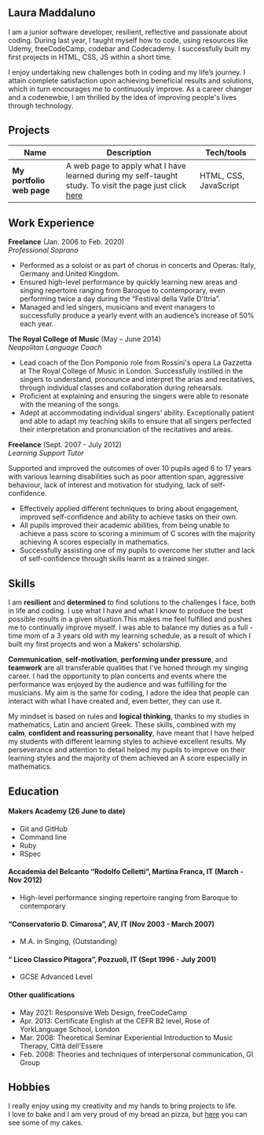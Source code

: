 ## Laura Maddaluno

I am a junior software developer, resilient, reflective and passionate about coding. During last year, I taught myself how to code, using resources like Udemy, freeCodeCamp, codebar and Codecademy. I successfully built my first projects in HTML, CSS, JS within a short time.

I enjoy undertaking new challenges both in coding and my life’s journey. I attain complete satisfaction upon achieving beneficial results and solutions, which in turn encourages me to continuously improve.
As a career changer and a codenewbie, I am thrilled by the idea of improving people's lives through technology.


## Projects

| Name                         | Description                                                                                             | Tech/tools            |
| ---------------------------- | --------------------------------------------------------------------------------------------------------| --------------------- |
| **My portfolio web page**    | A web page to apply what I have learned during my self-taught study. To visit the page just click                                 [here](https://lauramaddaluno.github.io/portfolio/)                                                                                    | HTML, CSS, JavaScript |
                                 
## Work Experience

**Freelance** (Jan. 2006 to Feb. 2020)  
_Professional Soprano_

* Performed as a soloist or as part of chorus in concerts and Operas: Italy, Germany and United Kingdom. 
* Ensured high-level performance by quickly learning new areas and singing repertoire ranging from Baroque to contemporary, even performing twice a day during the “Festival della   Valle D'Itria”. 
* Managed and led singers, musicians and event managers to successfully produce a yearly event with an audience’s increase of 50% each year. 


**The Royal College of Music** (May – June 2014)  
_Neapolitan Language Coach_

* Lead coach of the Don Pomponio role from Rossini's opera La Gazzetta at The Royal College of Music in London. Successfully instilled in the singers to understand, pronounce and  interpret the arias and recitatives, through individual classes and collaboration during rehearsals. 
* Proficient at explaining and ensuring the singers were able to resonate with the meaning of the songs.
* Adept at accommodating individual singers’ ability.  Exceptionally patient and able to adapt my teaching skills to ensure that all singers perfected their interpretation and     pronunciation of the recitatives and areas.


**Freelance** (Sept. 2007 - July 2012)  
_Learning Support Tutor_

Supported and improved the outcomes of over 10 pupils aged 6 to 17 years with various learning disabilities such as poor attention span, aggressive behaviour, lack of interest and motivation for studying, lack of self-confidence.

* Effectively applied different techniques to bring about engagement, improved self-confidence and ability to achieve tasks on their own. 
* All pupils improved their academic abilities, from being unable to achieve a pass score to scoring a minimum of C scores with the majority achieving A scores especially in mathematics.
* Successfully assisting one of my pupils to overcome her stutter and lack of self-confidence through skills learnt as a trained singer.


## Skills
I am **resilient** and **determined** to find solutions to the challenges I face, both in life and coding. I use what I have and what I know to produce the best possible results in a given situation.This makes me feel fulfilled and pushes me to continually improve myself. 
I was able to balance my duties as a full - time mom of a 3 years old with my learning schedule, as a result of which I built my first projects and won a Makers' scholarship.
 
**Communication**, **self-motivation**, **performing under pressure**, and **teamwork** are all transferable qualities that I've honed through my singing career. I had the opportunity to plan concerts and events where the performance was enjoyed by the audience and was fulfilling for the musicians. My aim is the same for coding, I adore the idea that people can interact with what I have created and, even better, they can use it. 

My mindset is based on rules and **logical thinking**, thanks to my studies in mathematics, Latin and ancient Greek. These skills, combined with my **calm**, **confident and reassuring personality**, have meant that I have helped my students with different learning styles to achieve excellent results. My perseverance and attention to detail helped my pupils to improve on their learning styles and the majority of them achieved an A score especially in mathematics.



## Education

#### Makers Academy (26 June to date)
- Git and GitHub
- Command line
- Ruby
- RSpec

#### Accademia del Belcanto “Rodolfo Celletti”, Martina Franca, IT (March - Nov 2012)
- High-level performance singing repertoire ranging from Baroque to contemporary
 
#### “Conservatorio D. Cimarosa”, AV, IT (Nov 2003 - March 2007)
- M.A. in Singing, (Outstanding) 

#### “ Liceo Classico Pitagora”, Pozzuoli, IT (Sept 1996 - July 2001)
- GCSE Advanced Level 


#### Other qualifications

* May   2021:  Responsive Web Design, freeCodeCamp 
* Apr.  2013:	 Certificate English at the CEFR B2 level, Rose of YorkLanguage School, London 
* Mar.  2008:	 Theoretical Seminar Experiential Introduction to Music Therapy, Città dell'Essere 
* Feb.  2008:	 Theories and techniques of interpersonal communication, GI Group 

## Hobbies

I really enjoy using my creativity and my hands to bring projects to life.    
I love to bake and I am very proud of my bread an pizza, but [here](https://lauramaddaluno.github.io/product-landing-page/) you can see some of my cakes.

